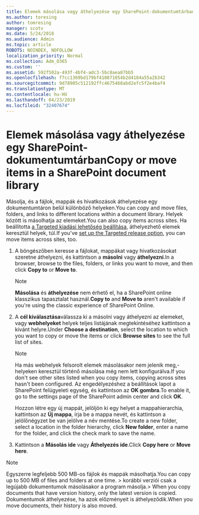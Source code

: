 ```yaml
---
title: Elemek másolása vagy áthelyezése egy SharePoint-dokumentumtárban
ms.author: toresing
author: tomresing
manager: scotv
ms.date: 5/24/2018
ms.audience: Admin
ms.topic: article
ROBOTS: NOINDEX, NOFOLLOW
localization_priority: Normal
ms.collection: Adm_O365
ms.custom: ''
ms.assetid: 592f502a-493f-4bf4-adc3-5bc8aea87bb5
ms.openlocfilehash: f7cc1369bd179bf410871054b2d4184a55a2b342
ms.sourcegitcommit: 9d78905c512192ffc4675468abd2efc5f2e4baf4
ms.translationtype: MT
ms.contentlocale: hu-HU
ms.lasthandoff: 04/23/2019
ms.locfileid: "32407674"
---
```

# <a name="copy-or-move-items-in-a-sharepoint-document-library"></a><span data-ttu-id="72024-102">Elemek másolása vagy áthelyezése egy SharePoint-dokumentumtárban</span><span class="sxs-lookup"><span data-stu-id="72024-102">Copy or move items in a SharePoint document library</span></span>

<span data-ttu-id="72024-103">Másolja, és a fájlok, mappák és hivatkozások áthelyezése egy dokumentumtáron belül különböző helyeken.</span><span class="sxs-lookup"><span data-stu-id="72024-103">You can copy and move files, folders, and links to different locations within a document library.</span></span> <span data-ttu-id="72024-104">Helyek között is másolhatja az elemeket.</span><span class="sxs-lookup"><span data-stu-id="72024-104">You can also copy items across sites.</span></span> <span data-ttu-id="72024-105">Ha beállította [a Targeted kiadási lehetőség beállítása](https://go.microsoft.com/fwlink/?linkid=622980), áthelyezhető elemek keresztül helyek, túl.</span><span class="sxs-lookup"><span data-stu-id="72024-105">If you've [set up the Targeted release option](https://go.microsoft.com/fwlink/?linkid=622980), you can move items across sites, too.</span></span>
  
1. <span data-ttu-id="72024-106">A böngészőben keresse a fájlokat, mappákat vagy hivatkozásokat szeretne áthelyezni, és kattintson a **másolni** vagy **áthelyezni**.</span><span class="sxs-lookup"><span data-stu-id="72024-106">In a browser, browse to the files, folders, or links you want to move, and then click **Copy to** or **Move to**.</span></span>
    
    > [!NOTE]
    > <span data-ttu-id="72024-107">**Másolása** és **áthelyezése** nem érhető el, ha a SharePoint online klasszikus tapasztalat használ.</span><span class="sxs-lookup"><span data-stu-id="72024-107">**Copy to** and **Move to** aren't available if you're using the classic experience of SharePoint Online.</span></span> 
  
2. <span data-ttu-id="72024-108">A **cél kiválasztása**válassza ki a másolni vagy áthelyezni az elemeket, vagy **webhelyeket** helyek teljes listájának megtekintéséhez kattintson a kívánt helyre.</span><span class="sxs-lookup"><span data-stu-id="72024-108">Under **Choose a destination**, select the location to which you want to copy or move the items or click **Browse sites** to see the full list of sites.</span></span> 
    
    > [!NOTE]
    > <span data-ttu-id="72024-109">Ha más webhelyek felsorolt elemek másolásakor nem jelenik meg,-helyeken keresztül történő másolása még nem lett konfigurálva.</span><span class="sxs-lookup"><span data-stu-id="72024-109">If you don't see other sites listed when you copy items, copying across sites hasn't been configured.</span></span> <span data-ttu-id="72024-110">Az engedélyezéshez a beállítások lapot a SharePoint felügyeleti egység, és kattintson az **OK gombra**.</span><span class="sxs-lookup"><span data-stu-id="72024-110">To enable it, go to the settings page of the SharePoint admin center and click **OK**.</span></span> 
  
    <span data-ttu-id="72024-111">Hozzon létre egy új mappát, jelöljön ki egy helyet a mappahierarchia, kattintson az **Új mappa**, írja be a mappa nevét, és kattintson a jelölőnégyzet be van jelölve a név mentése.</span><span class="sxs-lookup"><span data-stu-id="72024-111">To create a new folder, select a location in the folder hierarchy, click **New folder**, enter a name for the folder, and click the check mark to save the name.</span></span>
    
3. <span data-ttu-id="72024-112">Kattintson a **Másolás ide** vagy **Áthelyezés ide**.</span><span class="sxs-lookup"><span data-stu-id="72024-112">Click **Copy here** or **Move here**.</span></span>
    
> [!NOTE]
>  <span data-ttu-id="72024-113">Egyszerre legfeljebb 500 MB-os fájlok és mappák másolhatja.</span><span class="sxs-lookup"><span data-stu-id="72024-113">You can copy up to 500 MB of files and folders at one time.</span></span> <span data-ttu-id="72024-114">> korábbi verziói csak a legújabb dokumentumok másolásakor a program másolja.</span><span class="sxs-lookup"><span data-stu-id="72024-114">>  When you copy documents that have version history, only the latest version is copied.</span></span> <span data-ttu-id="72024-115">Dokumentumok áthelyezése, ha azok előzményeit is áthelyeződik.</span><span class="sxs-lookup"><span data-stu-id="72024-115">When you move documents, their history is also moved.</span></span> 
  

